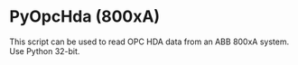 # PyOpcHda (800xA)

This script can be used to read OPC HDA data from an ABB 800xA system.
Use Python 32-bit.
